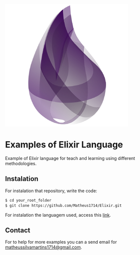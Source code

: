 ![Elixir Logo](img/logo.png)

# Examples of Elixir Language

Example of Elixir language for teach and learning using different methodologies.

## Instalation

For instalation that repository, write the code:
```sh
$ cd your_root_folder
$ git clone https://github.com/Matheus1714/Elixir.git
```

For instalation the languagem used, access this [link](https://elixir-lang.org/install.html).

## Contact

For to help for more examples you can a send email for matheussilvamartins1714@gmail.com.